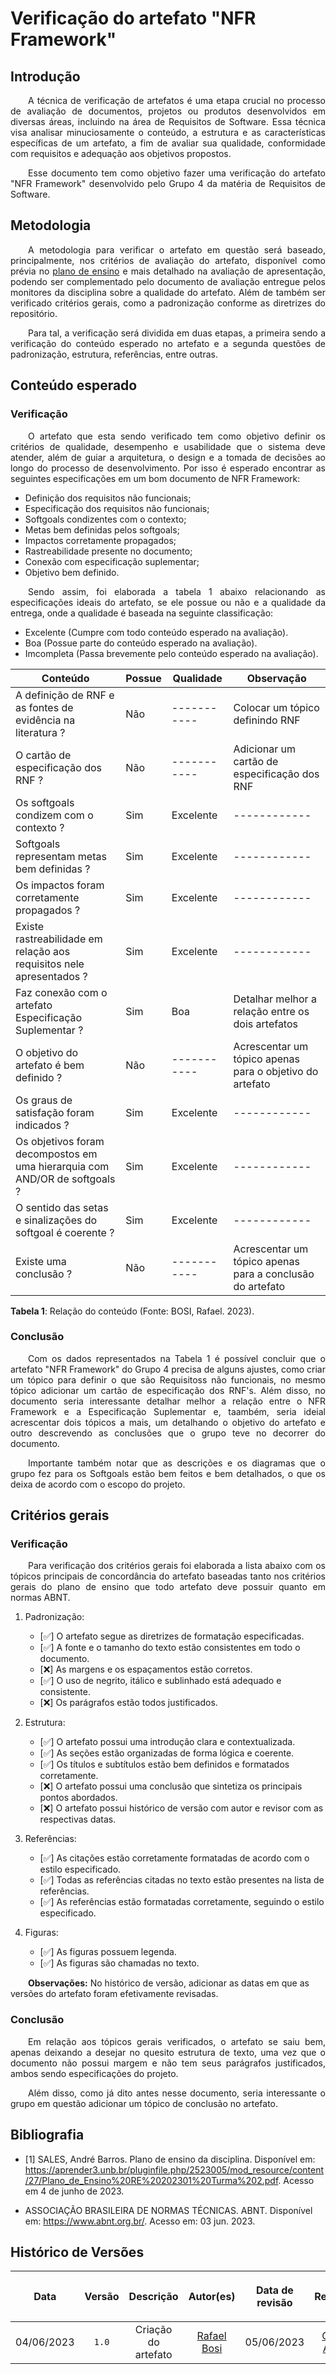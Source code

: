 <div class="body">

# Verificação do artefato "NFR Framework"

## Introdução

<div align="justify">

&emsp;&emsp;A técnica de verificação de artefatos é uma etapa crucial no processo de avaliação de documentos, projetos ou produtos desenvolvidos em diversas áreas, incluindo na área de Requisitos de Software. Essa técnica visa analisar minuciosamente o conteúdo, a estrutura e as características específicas de um artefato, a fim de avaliar sua qualidade, conformidade com requisitos e adequação aos objetivos propostos.

&emsp;&emsp;Esse documento tem como objetivo fazer uma verificação do artefato "NFR Framework" desenvolvido pelo Grupo 4 da matéria de Requisitos de Software.

</div>

## Metodologia

<div align="justify">

&emsp;&emsp;A metodologia para verificar o artefato em questão será baseado, principalmente, nos critérios de avaliação do artefato, disponível como prévia no [plano de ensino](https://aprender3.unb.br/pluginfile.php/2523005/mod_resource/content/31/Plano_de_Ensino%20RE%20202301%20Turma%202.pdf) e mais detalhado na avaliação de apresentação, podendo ser complementado pelo documento de avaliação entregue pelos monitores da disciplina sobre a qualidade do artefato. Além de também ser verificado critérios gerais, como a padronização conforme as diretrizes do repositório.

&emsp;&emsp;Para tal, a verificação será dividida em duas etapas, a primeira sendo a verificação do conteúdo esperado no artefato e a segunda questões de padronização, estrutura, referências, entre outras.

</div>

## Conteúdo esperado

### Verificação

<div align="justify">

&emsp;&emsp;O artefato que esta sendo verificado tem como objetivo definir os critérios de qualidade, desempenho e usabilidade que o sistema deve atender, além de guiar a arquitetura, o design e a tomada de decisões ao longo do processo de desenvolvimento. Por isso é esperado encontrar as seguintes especificações em um bom documento de NFR Framework:
- Definição dos requisitos não funcionais;
- Especificação dos requisitos não funcionais;
- Softgoals condizentes com o contexto;
- Metas bem definidas pelos softgoals;
- Impactos corretamente propagados;
- Rastreabilidade presente no documento;
- Conexão com especificação suplementar;
- Objetivo bem definido.

&emsp;&emsp;Sendo assim, foi elaborada a tabela 1 abaixo relacionando as especificações ideais do artefato, se ele possue ou não e a qualidade da entrega, onde a qualidade é baseada na seguinte classificação:

- Excelente (Cumpre com todo conteúdo esperado na avaliação).
- Boa (Possue parte do conteúdo esperado na avaliação).
- Imcompleta (Passa brevemente pelo conteúdo esperado na avaliação).

</div>

| Conteúdo | Possue | Qualidade | Observação |
| - | - | - | - |
| A definição de RNF e as fontes de evidência na literatura ? | Não | ----------- | Colocar um tópico definindo RNF |
| O cartão de especificação dos RNF ? | Não | ----------- | Adicionar um cartão de especificação dos RNF |
| Os softgoals condizem com o contexto ? | Sim | Excelente | ------------ |
| Softgoals representam metas bem definidas ? | Sim | Excelente | ------------ |
| Os impactos foram corretamente propagados ? | Sim | Excelente | ------------ |
| Existe rastreabilidade em relação aos requisitos nele apresentados ? | Sim | Excelente | ------------ |
| Faz conexão com o artefato Especificação Suplementar ? | Sim | Boa | Detalhar melhor a relação entre os dois artefatos |
| O objetivo do artefato é bem definido ? | Não | ----------- | Acrescentar um tópico apenas para o objetivo do artefato |
| Os graus de satisfação foram indicados ? | Sim | Excelente | ------------ |
| Os objetivos foram decompostos em uma hierarquia com AND/OR de softgoals ? | Sim | Excelente | ------------ |
| O sentido das setas e sinalizações do softgoal é coerente ? | Sim | Excelente | ------------ |
| Existe uma conclusão ? | Não | ----------- | Acrescentar um tópico apenas para a conclusão do artefato |

<b>Tabela 1</b>: Relação do conteúdo (Fonte: BOSI, Rafael. 2023).

### Conclusão

<div align="justify">

&emsp;&emsp;Com os dados representados na Tabela 1 é possível concluir que o artefato "NFR Framework" do Grupo 4 precisa de alguns ajustes, como criar um tópico para definir o que são Requisitoss não funcionais, no mesmo tópico adicionar um cartão de especificação dos RNF's. Além disso, no documento seria interessante detalhar melhor a relação entre o NFR Framework e a Especificação Suplementar e, taambém, seria ideial acrescentar dois tópicos a mais, um detalhando o objetivo do artefato e outro descrevendo as conclusões que o grupo teve no decorrer do documento.

&emsp;&emsp;Importante também notar que as descrições e os diagramas que o grupo fez para os Softgoals estão bem feitos e bem detalhados, o que os deixa de acordo com o escopo do projeto.

</div>

## Critérios gerais

### Verificação

<div align="justify">

&emsp;&emsp;Para verificação dos critérios gerais foi elaborada a lista abaixo com os tópicos principais de concordância do artefato baseadas tanto nos critérios gerais do plano de ensino que todo artefato deve possuir quanto em normas ABNT.

</div>

1. Padronização:
   - [✅] O artefato segue as diretrizes de formatação especificadas.
   - [✅] A fonte e o tamanho do texto estão consistentes em todo o documento.
   - [❌] As margens e os espaçamentos estão corretos.
   - [✅] O uso de negrito, itálico e sublinhado está adequado e consistente.
   - [❌] Os parágrafos estão todos justificados.

2. Estrutura:
   - [✅] O artefato possui uma introdução clara e contextualizada.
   - [✅] As seções estão organizadas de forma lógica e coerente.
   - [✅] Os títulos e subtítulos estão bem definidos e formatados corretamente.
   - [❌] O artefato possui uma conclusão que sintetiza os principais pontos abordados.
   - [❌] O artefato possui histórico de versão com autor e revisor com as respectivas datas.

3. Referências:
   - [✅] As citações estão corretamente formatadas de acordo com o estilo especificado.
   - [✅] Todas as referências citadas no texto estão presentes na lista de referências.
   - [✅] As referências estão formatadas corretamente, seguindo o estilo especificado.

4. Figuras:
   - [✅] As figuras possuem legenda.
   - [✅] As figuras são chamadas no texto.

&emsp;&emsp;<b>Observações:</b> No histórico de versão, adicionar as datas em que as versões do artefato foram efetivamente revisadas.

### Conclusão

<div align="justify">

&emsp;&emsp;Em relação aos tópicos gerais verificados, o artefato se saiu bem, apenas deixando a desejar no quesito estrutura de texto, uma vez que o documento não possui margem e não tem seus parágrafos justificados, ambos sendo especificações do projeto.

&emsp;&emsp;Além disso, como já dito antes nesse documento, seria interessante o grupo em questão adicionar um tópico de conclusão no artefato.

</div>

## Bibliografia

- [1] SALES, André Barros. Plano de ensino da disciplina. Disponível em: https://aprender3.unb.br/pluginfile.php/2523005/mod_resource/content/27/Plano_de_Ensino%20RE%20202301%20Turma%202.pdf. Acesso em 4 de junho de 2023.

- ASSOCIAÇÃO BRASILEIRA DE NORMAS TÉCNICAS. ABNT. Disponível em: <https://www.abnt.org.br/>. Acesso em: 03 jun. 2023.


## Histórico de Versões

| <p align="center">Data</p> | <p align="center">Versão</p> | <p align="center">Descrição</p> | <p align="center">Autor(es)</p> | <p align="center">Data de revisão</p> | <p align="center">Revisor(es)</p> |
| :-: | :-: | :-: | :-: | :-: | :-: |
| 04/06/2023 | `1.0` | Criação do artefato | [Rafael Bosi](https://github.com/strangeunit28) | 05/06/2023 | [Giovanni Alvissus](https://github.com/giovanni1106) |

</div>